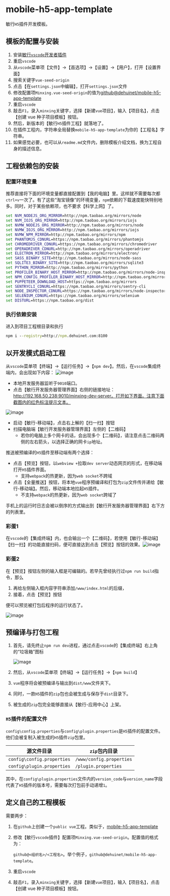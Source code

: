 # mobile-h5-app-template

敏行`H5`插件开发模板。

## 模板的配置与安装

1. 安装[敏行`vscode`开发者插件](https://marketplace.visualstudio.com/items?itemName=minxing.vscode-minxing-extension)
2. 重启`vscode`
3. 从`vscode`菜单项【文件】->【首选项】->【设置】->【用户】，打开【设置界面】
4. 搜索关键字`vue-seed-origin`
5. 点击【在`settings.json`中编辑】，打开`settings.json`文件
6. 修改配置项`Minxing.vue-seed-origin`的值为[github@dehuinet/mobile-h5-app-template](https://github.com/dehuinet/mobile-h5-app-template/)
7. 重启`vscode`
8. 敲击`F1`，录入`minxing`关键字，选择【新建`vue`项目】，输入【项目名】，点击【创建 vue 种子项目模板】按钮。
9. 然后，新版本的【敏行`H5`插件工程】就落地了。
10. 在插件工程内，字符串全局替换`mobile-h5-app-template`为你的【工程名】字符串。
11. 如果感觉必要，也可以从`readme.md`文件内，删除模板介绍文档，换为工程自身的描述信息。

## 工程依赖包的安装

### 配置环境变量

推荐直接将下面的环境变量都直接配置到【我的电脑】里。这样就不需要每次都`ctrl+v`一次了。有了这些“淘宝镜像”的环境变量，`npm`依赖的下载速度能快特别地多。同时，对于某些依赖项，也不要求【科学上网】了。

```bat
set NVM_NODEJS_ORG_MIRROR=http://npm.taobao.org/mirrors/node
set NVM_IOJS_ORG_MIRROR=http://npm.taobao.org/mirrors/iojs
set NVMW_NODEJS_ORG_MIRROR=http://npm.taobao.org/mirrors/node
set NVMW_IOJS_ORG_MIRROR=http://npm.taobao.org/mirrors/iojs
set NVMW_NPM_MIRROR=http://npm.taobao.org/mirrors/npm
set PHANTOMJS_CDNURL=https://npm.taobao.org/mirrors/phantomjs
set CHROMEDRIVER_CDNURL=https://npm.taobao.org/mirrors/chromedriver
set OPERADRIVER_CDNURL=http://npm.taobao.org/mirrors/operadriver
set ELECTRON_MIRROR=http://npm.taobao.org/mirrors/electron/
set SASS_BINARY_SITE=http://npm.taobao.org/mirrors/node-sass
set SQLITE3_BINARY_SITE=http://npm.taobao.org/mirrors/sqlite3
set PYTHON_MIRROR=http://npm.taobao.org/mirrors/python
set PROFILER_BINARY_HOST_MIRROR=http://npm.taobao.org/mirrors/node-inspector/
set NPM_CONFIG_PROFILER_BINARY_HOST_MIRROR=http://npm.taobao.org/mirrors/node-inspector/
set PUPPETEER_DOWNLOAD_HOST=https://npm.taobao.org/mirrors
set SENTRYCLI_CDNURL=https://npm.taobao.org/mirrors/sentry-cli
set NODE_INSPECTOR_CDNURL=https://npm.taobao.org/mirrors/node-inspector
set SELENIUM_CDNURL=https://npm.taobao.org/mirrors/selenium
set DISTURL=https://npm.taobao.org/dist
```

### 执行依赖安装

进入到项目工程根目录和执行

```bat
npm i --registry=http://npm.dehuinet.com:8100
```

## 以开发模式启动工程

从`vscode`菜单项【终端】->【运行任务】->【`npm dev`】。然后，在`vscode`集成终端内，会出现如下内容：  ![image](https://user-images.githubusercontent.com/13935927/153797779-2d2b5041-1dff-469e-b6b2-83e9ac03af07.png)

* 本地开发服务器监听于`9010`端口。
* 点击【敏行开发服务器管理界面】右侧的链接地址：http://192.168.50.238:9010/minxing-dev-server。打开如下界面。注意下面截图内的红色标注提示文本。

![image](https://user-images.githubusercontent.com/13935927/153799506-c963619d-b176-4331-aeb9-8babee447789.png)

* 启动【敏行-移动端】，点击右上解的【扫一扫】按钮
* 扫描电脑端【敏行开发服务器管理界面】左侧的【二维码】
  * 若你的电脑上多个网卡的话，会出现多个【二维码】，请注意点击二维码两侧的左右箭头，以选择正确的网卡`ip`地址。

推送被预编译的`H5`插件至移动端有两个选择：

* 点击【预览】按钮，以`webview +`拉取`dev server`动态网页的形式，在移动端打开`H5`插件界面。
  * 支持`webpack`的热更新，因为`web socket`不跨域
* 点击【全量推送】按钮，将本地`vue`程序预编译和打包为`zip`文件传并递给【敏行-移动端】。然后，移动端本地拉起`H5`插件。
  * 不支持`webpack`的热更新，因为`web socket`跨域了

手机上的运行时日志会被以倒序的方式输出到【敏行开发服务器管理界面】右下方的列表里。

### 彩蛋1

在`vscode`的【集成终端】内，也会输出一个【二维码】，若使用【敏行-移动端】【扫一扫】的功能直接扫码，便可直接达到点击【预览】按钮的效果。![image](https://user-images.githubusercontent.com/13935927/153809640-b651ac50-171a-4f16-b479-a41552880d84.png)

### 彩蛋2

在【预览】按钮左侧的输入框是可编辑的。若早先曾经执行过`npm run build`指令，那么

1. 再给左侧输入框内容字符串添加`/www/index.html`的后缀，
2. 接着，点击【预览】按钮

便可以预览被打包后程序的运行状态了。

![image](https://user-images.githubusercontent.com/13935927/153809718-4471b3db-8ac6-4d80-bcb5-edafcb8f9a0b.png)

## 预编译与打包工程

1. 首先，请先终止`npm run dev`进程，通过点击`vscode`的【集成终端】右上角的“垃圾箱”图标

   ![image](https://user-images.githubusercontent.com/13935927/153806588-a9f960ec-9d76-4492-b325-ee346fffd3e7.png)

2. 然后，从`vscode`菜单项【终端】->【运行任务】->【`npm build`】
3. `vue`程序将会被预编译与输出到`dist/www`文件夹下。
4. 同时，一款`H5`插件的`zip`包也会被生成与保存于`dist`目录下。
5. 被生成的`zip`包完全能够直接从【敏行-应用中心】上架。

### `H5`插件的配置文件

`config\config.properties`与`config\plugin.properties`是`H5`插件的配置文件。他们会被复制入被生成的`H5`插件`zip`包里。

|源文件目录|`zip`包内目录|
|----|-----|
|`config\config.properties`|`/www/config.properties`|
|`config\plugin.properties`|`/plugin.properties`|

其中，在`config\plugin.properties`文件内的`version_code`与`version_name`字段代表了`H5`插件的版本号，需要每次打包前手动递增`1`。

## 定义自己的工程模板

需要两步：

1. 在`github`上创建一个`public vue`工程。类似于，[mobile-h5-app-template](https://github.com/dehuinet/mobile-h5-app-template)
2. 修改【敏行`vscode`插件】配置项`Minxing.vue-seed-origin`。配置值的格式为：

   `github@<组织名>/<工程名>`。举个例子，`github@dehuinet/mobile-h5-app-template`。

3. 重启`vscode`
4. 敲击`F1`，录入`minxing`关键字，选择【新建`vue`项目】，输入【项目名】，点击【创建 vue 种子项目模板】按钮。
